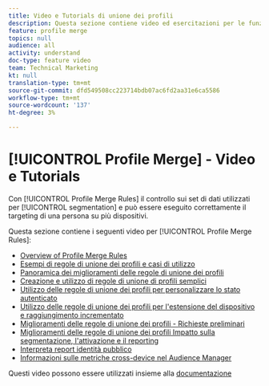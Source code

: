 ```yaml
---
title: Video e Tutorials di unione dei profili
description: Questa sezione contiene video ed esercitazioni per le funzioni di unione dei profili, come le regole di unione dei profili.
feature: profile merge
topics: null
audience: all
activity: understand
doc-type: feature video
team: Technical Marketing
kt: null
translation-type: tm+mt
source-git-commit: dfd549508cc223714bdb07ac6fd2aa31e6ca5586
workflow-type: tm+mt
source-wordcount: '137'
ht-degree: 3%

---
```



# [!UICONTROL Profile Merge] - Video e Tutorials

Con [!UICONTROL Profile Merge Rules] il controllo sui set di dati utilizzati per [!UICONTROL segmentation] e può essere eseguito correttamente il targeting di una persona su più dispositivi.

Questa sezione contiene i seguenti video per [!UICONTROL Profile Merge Rules]:

* [Overview of Profile Merge Rules](overview-of-profile-merge-rules.md)
* [Esempi di regole di unione dei profili e casi di utilizzo](profile-merge-rule-examples-and-use-cases.md)
* [Panoramica dei miglioramenti delle regole di unione dei profili](overview-of-profile-merge-rule-enhancements.md)
* [Creazione e utilizzo di regole di unione di profili semplici](creating-and-using-simple-profile-merge-rules.md)
* [Utilizzo delle regole di unione dei profili per personalizzare lo stato autenticato](using-profile-merge-rules-to-personalize-in-an-authenticated-state.md)
* [Utilizzo delle regole di unione dei profili per l&#39;estensione del dispositivo e raggiungimento incrementato](using-profile-merge-rules-for-device-extension-and-increased-reach.md)
* [Miglioramenti delle regole di unione dei profili - Richieste preliminari](profile-merge-rule-enhancements-pre-requisites.md)
* [Miglioramenti delle regole di unione dei profili Impatto sulla segmentazione, l&#39;attivazione e il reporting](how-profile-merge-rule-enhancements-impact-segmentation-activation-and-reporting.md)
* [Interpreta report identità pubblico](interpret-audience-identity-reporting.md)
* [Informazioni sulle metriche cross-device nel Audience Manager](understanding-cross-device-metrics-in-audience-manager.md)

Questi video possono essere utilizzati insieme alla [documentazione](https://docs.adobe.com/help/en/audience-manager/user-guide/features/profile-merge-rules/merge-rules-overview.html)
